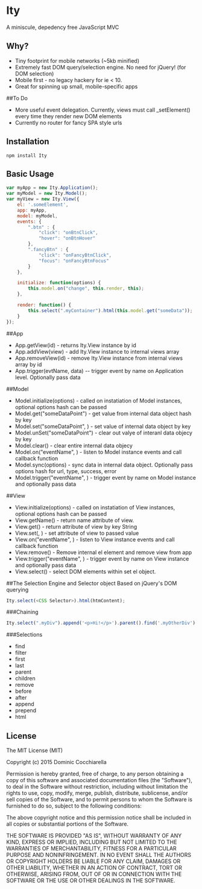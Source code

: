 # Ity
A miniscule, depedency free JavaScript MVC

## Why?
* Tiny footprint for mobile networks (~5kb minified)
* Extremely fast DOM query/selection engine. No need for jQuery! (for DOM selection)
* Mobile first - no legacy hackery for ie < 10.
* Great for spinning up small, mobile-specific apps

##To Do
* More useful event delegation. Currently, views must call _setElement() every time they render new DOM elements
* Currently no router for fancy SPA style urls


## Installation
```
npm install Ity
```
## Basic Usage

```js
var myApp = new Ity.Application();
var myModel = new Ity.Model();
var myView = new Ity.View({
	el: '.someElement',
	app: myApp,
	model: myModel,
	events: {
		".btn" : {
			"click": "onBtnClick",
			"hover": "onBtnHover"
		},
		".fancyBtn" : {
			"click": "onFancyBtnClick",
			"focus": "onFancyBtnFocus"
		}
	},

	initialize: function(options) {
		this.model.on("change", this.render, this);
	},

	render: function() {
		this.select(".myContainer").html(this.model.get("someData"));
	}
});	

```
##App

* App.getView(id) - returns Ity.View instance by id
* App.addView(view) - add Ity.View instance to internal views array
* App.removeView(id) - remove Ity.View instance from internal views array by id
* App.trigger(evtName, data) -- trigger event by name on Application level. Optionally pass data

##Model
* Model.initialize(options) - called on instatiation of Model instances, optional options hash can be passed
* Model.get("someDataPoint") - get value from internal data object hash by key
* Model.set("someDataPoint", <data>) - set value of internal data object by key
* Model.unSet("someDataPoint") - clear out valye of interanl data objecy by key
* Model.clear() - clear entire internal data objecy
* Model.on("eventName", <callback>) - listen to Model instance events and call callback function
* Model.sync(options) - sync data in internal data object. Optionally pass options hash for url, type, success, error
* Model.trigger("eventName", <data>) - trigger event by name on Model instance and optionally pass data

##View
* View.initialize(options) - called on instatiation of View instances, optional options hash can be passed
* View.getName() - return name attribute of view.
* View.get(<key>) - return attribute of view by key String
* View.set(<key>, <value>) - set attribute of view to passed value
* View.on("eventName", <callback>) - listen to View instance events and call callback function
* View.remove() - Remove internal el element and remove view from app
* View.trigger("eventName", <data>) - trigger event by name on View instance and optionally pass data
* View.select(<DOMquery>) - select DOM elements within set el object. 

##The Selection Engine and Selector object
Based on jQuery's DOM querying

```js
Ity.select(<CSS Selector>).html(htmContent);
```

###Chaining
```js
Ity.select(".myDiv").append('<p>Hi!</p>').parent().find('.myOtherDiv').remove();
```

###Selections
* find
* filter
* first
* last
* parent
* children
* remove
* before
* after
* append
* prepend
* html


## License
The MIT License (MIT)

Copyright (c) 2015 Dominic Cocchiarella

Permission is hereby granted, free of charge, to any person obtaining a copy
of this software and associated documentation files (the "Software"), to deal
in the Software without restriction, including without limitation the rights
to use, copy, modify, merge, publish, distribute, sublicense, and/or sell
copies of the Software, and to permit persons to whom the Software is
furnished to do so, subject to the following conditions:

The above copyright notice and this permission notice shall be included in all
copies or substantial portions of the Software.

THE SOFTWARE IS PROVIDED "AS IS", WITHOUT WARRANTY OF ANY KIND, EXPRESS OR
IMPLIED, INCLUDING BUT NOT LIMITED TO THE WARRANTIES OF MERCHANTABILITY,
FITNESS FOR A PARTICULAR PURPOSE AND NONINFRINGEMENT. IN NO EVENT SHALL THE
AUTHORS OR COPYRIGHT HOLDERS BE LIABLE FOR ANY CLAIM, DAMAGES OR OTHER
LIABILITY, WHETHER IN AN ACTION OF CONTRACT, TORT OR OTHERWISE, ARISING FROM,
OUT OF OR IN CONNECTION WITH THE SOFTWARE OR THE USE OR OTHER DEALINGS IN THE
SOFTWARE.
